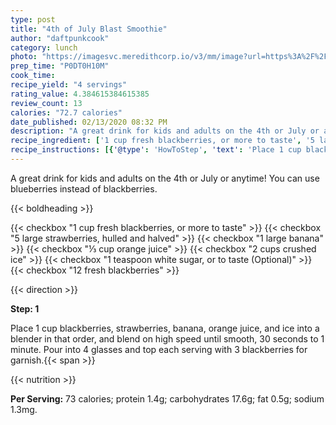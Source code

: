 ```yaml
---
type: post
title: "4th of July Blast Smoothie"
author: "daftpunkcook"
category: lunch
photo: "https://imagesvc.meredithcorp.io/v3/mm/image?url=https%3A%2F%2Fimages.media-allrecipes.com%2Fuserphotos%2F853964.jpg"
prep_time: "P0DT0H10M"
cook_time: 
recipe_yield: "4 servings"
rating_value: 4.384615384615385
review_count: 13
calories: "72.7 calories"
date_published: 02/13/2020 08:32 PM
description: "A great drink for kids and adults on the 4th or July or anytime! You can use blueberries instead of blackberries."
recipe_ingredient: ['1 cup fresh blackberries, or more to taste', '5 large strawberries, hulled and halved', '1 large banana', '⅓ cup orange juice', '2 cups crushed ice', '1 teaspoon white sugar, or to taste', '12 fresh blackberries']
recipe_instructions: [{'@type': 'HowToStep', 'text': 'Place 1 cup blackberries, strawberries, banana, orange juice, and ice into a blender in that order, and blend on high speed until smooth, 30 seconds to 1 minute. Pour into 4 glasses and top each serving with 3 blackberries for garnish.\n'}]
---
```


A great drink for kids and adults on the 4th or July or anytime! You can use blueberries instead of blackberries. 

{{< boldheading >}}

{{< checkbox "1 cup fresh blackberries, or more to taste" >}}
{{< checkbox "5 large strawberries, hulled and halved" >}}
{{< checkbox "1 large banana" >}}
{{< checkbox "⅓ cup orange juice" >}}
{{< checkbox "2 cups crushed ice" >}}
{{< checkbox "1 teaspoon white sugar, or to taste  (Optional)" >}}
{{< checkbox "12  fresh blackberries" >}}


{{< direction >}}

**Step: 1**

Place 1 cup blackberries, strawberries, banana, orange juice, and ice into a blender in that order, and blend on high speed until smooth, 30 seconds to 1 minute. Pour into 4 glasses and top each serving with 3 blackberries for garnish.{{< span >}}

{{< nutrition >}}

**Per Serving:** 73 calories; protein 1.4g; carbohydrates 17.6g; fat 0.5g; sodium 1.3mg.